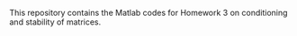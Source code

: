 This repository contains the Matlab codes for Homework 3 on conditioning and stability of matrices.
